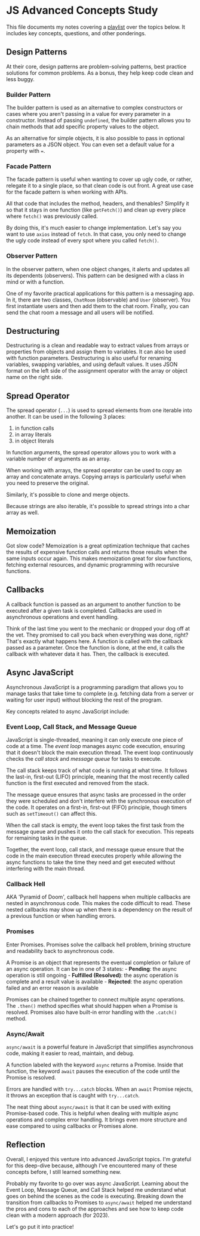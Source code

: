 # JS Advanced Concepts Study

This file documents my notes covering a [playlist](https://www.youtube.com/playlist?list=PLj9uZuEI0pcyIL6CXw4qoYsGhyBZkhKlv) over the topics below.  It includes key concepts, questions, and other ponderings.

## Design Patterns

At their core, design patterns are problem-solving patterns, best practice solutions for common problems.  As a bonus, they help keep code clean and less buggy.

### Builder Pattern

The builder pattern is used as an alternative to complex constructors or cases where you aren't passing in a value for every parameter in a constructor.  Instead of passing `undefined`, the builder pattern allows you to chain methods that add specific property values to the object.

As an alternative for simple objects, it is also possible to pass in optional parameters as a JSON object.  You can even set a default value for a property with `=`.

### Facade Pattern

The facade pattern is useful when wanting to cover up ugly code, or rather, relegate it to a single place, so that clean code is out front.  A great use case for the facade pattern is when working with APIs.

All that code that includes the method, headers, and thenables?  Simplify it so that it stays in one function (like `getFetch()`) and clean up every place where `fetch()` was previously called.

By doing this, it's much easier to change implementation.  Let's say you want to use `axios` instead of `fetch`.  In that case, you only need to change the ugly code instead of every spot where you called `fetch()`.

### Observer Pattern

In the observer pattern, when one object changes, it alerts and updates all its dependents (observers).  This pattern can be designed with a class in mind or with a function.

One of my favorite practical applications for this pattern is a messaging app.  In it, there are two classes, `ChatRoom` (observable) and `User` (observer).  You first instantiate users and then add them to the chat room.  Finally, you can send the chat room a message and all users will be notified.

## Destructuring

Destructuring is a clean and readable way to extract values from arrays or properties from objects and assign them to variables.  It can also be used with function parameters.  Destructuring is also useful for renaming variables, swapping variables, and using default values.  It uses JSON format on the left side of the assignment operator with the array or object name on the right side.

## Spread Operator

The spread operator (`...`) is used to spread elements from one iterable into another.  It can be used in the following 3 places:

1. in function calls
2. in array literals
3. in object literals

In function arguments, the spread operator allows you to work with a variable number of arguments as an array.

When working with arrays, the spread operator can be used to copy an array and concatenate arrays.  Copying arrays is particularly useful when you need to preserve the original.

Similarly, it's possible to clone and merge objects.

Because strings are also iterable, it's possible to spread strings into a char array as well.

## Memoization

Got slow code?  Memoization is a great optimization technique that caches the results of expensive function calls and returns those results when the same inputs occur again.  This makes memoization great for slow functions, fetching external resources, and dynamic programming with recursive functions.

## Callbacks

A callback function is passed as an argument to another function to be executed after a given task is completed.  Callbacks are used in asynchronous operations and event handling.  

Think of the last time you went to the mechanic or dropped your dog off at the vet.  They promised to call you back when everything was done, right?  That's exactly what happens here.  A function is called with the callback passed as a parameter.  Once the function is done, at the end, it calls the callback with whatever data it has.  Then, the callback is executed.

## Async JavaScript

Asynchronous JavaScript is a programming paradigm that allows you to manage tasks that take time to complete (e.g. fetching data from a server or waiting for user input) without blocking the rest of the program.

Key concepts related to async JavaScript include:

### Event Loop, Call Stack, and Message Queue

JavaScript is single-threaded, meaning it can only execute one piece of code at a time.  The *event loop* manages async code execution, ensuring that it doesn't block the main execution thread.  The event loop continuously checks the *call stack* and *message queue* for tasks to execute.

The call stack keeps track of what code is running at what time.  It follows the last-in, first-out (LIFO) principle, meaning that the most recently called function is the first executed and removed from the stack.

The message queue ensures that async tasks are processed in the order they were scheduled and don't interfere with the synchronous execution of the code.  It operates on a first-in, first-out (FIFO) principle, though timers such as `setTimeout()` can affect this.

When the call stack is empty, the event loop takes the first task from the message queue and pushes it onto the call stack for execution.  This repeats for remaining tasks in the queue.

Together, the event loop, call stack, and message queue ensure that the code in the main execution thread executes properly while allowing the async functions to take the time they need and get executed without interfering with the main thread.

### Callback Hell

AKA 'Pyramid of Doom', callback hell happens when multiple callbacks are nested in asynchronous code.  This makes the code difficult to read.  These nested callbacks may show up when there is a dependency on the result of a previous function or when handling errors.

### Promises

Enter Promises.  Promises solve the callback hell problem, brining structure and readability back to asynchronous code.  

A Promise is an object that represents the eventual completion or failure of an async operation.  It can be in one of 3 states:
    - **Pending**: the async operation is still ongoing
    - **Fulfilled (Resolved)**: the async operation is complete and a result value is available
    - **Rejected**: the async operation failed and an error reason is available

Promises can be chained together to connect multiple async operations.  The `.then()` method specifies what should happen when a Promise is resolved.  Promises also have built-in error handling with the `.catch()` method.

### Async/Await

`async/await` is a powerful feature in JavaScript that simplifies asynchronous code, making it easier to read, maintain, and debug.  

A function labeled with the keyword `async` returns a Promise.  Inside that function, the keyword `await` pauses the execution of the code until the Promise is resolved.

Errors are handled with `try...catch` blocks.  When an `await` Promise rejects, it throws an exception that is caught with `try...catch`.

The neat thing about `async/await` is that it can be used with exiting Promise-based code.  This is helpful when dealing with multiple async operations and complex error handling.  It brings even more structure and ease compared to using callbacks or Promises alone.

## Reflection

Overall, I enjoyed this venture into advanced JavaScript topics.  I'm grateful for this deep-dive because, although I've encountered many of these concepts before, I still learned something new.  

Probably my favorite to go over was async JavaScript.  Learning about the Event Loop, Message Queue, and Call Stack helped me understand what goes on behind the scenes as the code is executing.  Breaking down the transition from callbacks to Promises to `async/await` helped me understand the pros and cons to each of the approaches and see how to keep code clean with a modern approach (for 2023).

Let's go put it into practice!
